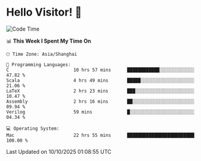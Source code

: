 # Hello Visitor! 👋

<!--START_SECTION:waka-->
![Code Time](http://img.shields.io/badge/Code%20Time-558%20hrs%2027%20mins-blue)

📊 **This Week I Spent My Time On** 

```text
🕑︎ Time Zone: Asia/Shanghai

💬 Programming Languages: 
C                        10 hrs 57 mins      ████████████░░░░░░░░░░░░░   47.82 % 
Scala                    4 hrs 49 mins       █████░░░░░░░░░░░░░░░░░░░░   21.06 % 
LaTeX                    2 hrs 23 mins       ███░░░░░░░░░░░░░░░░░░░░░░   10.47 % 
Assembly                 2 hrs 16 mins       ██░░░░░░░░░░░░░░░░░░░░░░░   09.94 % 
Verilog                  59 mins             █░░░░░░░░░░░░░░░░░░░░░░░░   04.34 % 

💻 Operating System: 
Mac                      22 hrs 55 mins      █████████████████████████   100.00 % 
```


 Last Updated on 10/10/2025 01:08:55 UTC
<!--END_SECTION:waka-->
